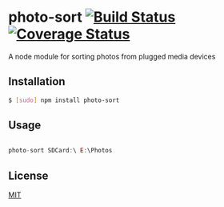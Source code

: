 # photo-sort [![Build Status](https://travis-ci.org/EdenTurgeman/photo-sort.svg?branch=master)](https://travis-ci.org/EdenTurgeman/photo-sort) [![Coverage Status](https://coveralls.io/repos/github/EdenTurgeman/photo-sort/badge.svg?branch=master)](https://coveralls.io/github/EdenTurgeman/photo-sort?branch=master)
A node module for sorting photos from plugged media devices

## Installation
```bash
$ [sudo] npm install photo-sort
```

## Usage
```js

photo-sort SDCard:\ E:\Photos
```

## License

[MIT](LICENSE)
